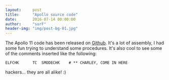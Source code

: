 ```yaml
---
layout:     post
title:      "Apollo source code"
date:       2016-07-14 00:00:00
author:     "surF"
header-img: "img/post-bg-01.jpg"
---
```


The Apollo 11 code has been released on
[Github](https://github.com/chrislgarry/Apollo-11). 
It's a lot of assembly, I had some fun trying to understand some procedures.
It's also cool to see some of the comments inserted like the following:

``` assembly
ELFCHK      TC  SMODECHK    # ** CHARLEY, COME IN HERE
```

hackers... they are all alike! :)

